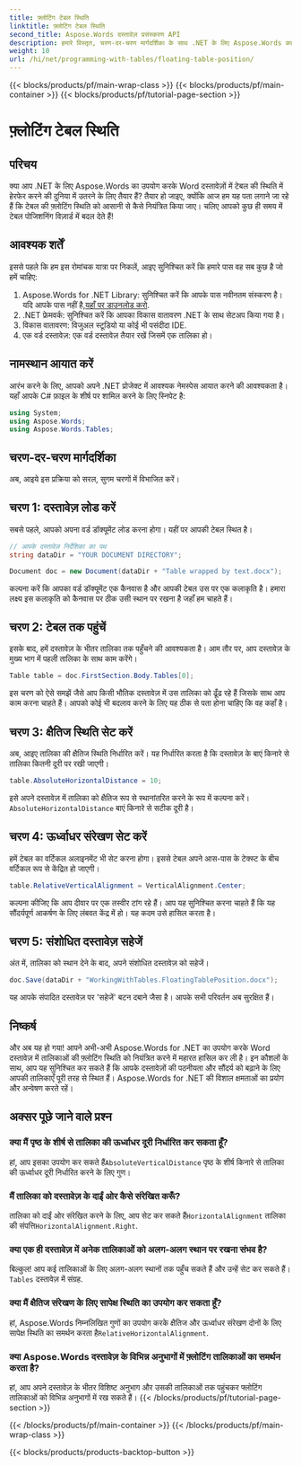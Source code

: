 ```yaml
---
title: फ़्लोटिंग टेबल स्थिति
linktitle: फ़्लोटिंग टेबल स्थिति
second_title: Aspose.Words दस्तावेज़ प्रसंस्करण API
description: हमारे विस्तृत, चरण-दर-चरण मार्गदर्शिका के साथ .NET के लिए Aspose.Words का उपयोग करके Word दस्तावेज़ों में तालिकाओं की फ़्लोटिंग स्थिति को नियंत्रित करना सीखें।
weight: 10
url: /hi/net/programming-with-tables/floating-table-position/
---
```


{{< blocks/products/pf/main-wrap-class >}}
{{< blocks/products/pf/main-container >}}
{{< blocks/products/pf/tutorial-page-section >}}

# फ़्लोटिंग टेबल स्थिति

## परिचय

क्या आप .NET के लिए Aspose.Words का उपयोग करके Word दस्तावेज़ों में टेबल की स्थिति में हेरफेर करने की दुनिया में उतरने के लिए तैयार हैं? तैयार हो जाइए, क्योंकि आज हम यह पता लगाने जा रहे हैं कि टेबल की फ़्लोटिंग स्थिति को आसानी से कैसे नियंत्रित किया जाए। चलिए आपको कुछ ही समय में टेबल पोजिशनिंग विज़ार्ड में बदल देते हैं!

## आवश्यक शर्तें

इससे पहले कि हम इस रोमांचक यात्रा पर निकलें, आइए सुनिश्चित करें कि हमारे पास वह सब कुछ है जो हमें चाहिए:

1. Aspose.Words for .NET Library: सुनिश्चित करें कि आपके पास नवीनतम संस्करण है। यदि आपके पास नहीं है,[यहाँ पर डाउनलोड करो](https://releases.aspose.com/words/net/).
2. .NET फ्रेमवर्क: सुनिश्चित करें कि आपका विकास वातावरण .NET के साथ सेटअप किया गया है।
3. विकास वातावरण: विजुअल स्टूडियो या कोई भी पसंदीदा IDE.
4. एक वर्ड दस्तावेज़: एक वर्ड दस्तावेज़ तैयार रखें जिसमें एक तालिका हो।

## नामस्थान आयात करें

आरंभ करने के लिए, आपको अपने .NET प्रोजेक्ट में आवश्यक नेमस्पेस आयात करने की आवश्यकता है। यहाँ आपके C# फ़ाइल के शीर्ष पर शामिल करने के लिए स्निपेट है:

```csharp
using System;
using Aspose.Words;
using Aspose.Words.Tables;
```

## चरण-दर-चरण मार्गदर्शिका

अब, आइये इस प्रक्रिया को सरल, सुगम चरणों में विभाजित करें।

## चरण 1: दस्तावेज़ लोड करें

सबसे पहले, आपको अपना वर्ड डॉक्यूमेंट लोड करना होगा। यहीं पर आपकी टेबल स्थित है।

```csharp
// आपके दस्तावेज़ निर्देशिका का पथ
string dataDir = "YOUR DOCUMENT DIRECTORY";

Document doc = new Document(dataDir + "Table wrapped by text.docx");
```

कल्पना करें कि आपका वर्ड डॉक्यूमेंट एक कैनवास है और आपकी टेबल उस पर एक कलाकृति है। हमारा लक्ष्य इस कलाकृति को कैनवास पर ठीक उसी स्थान पर रखना है जहाँ हम चाहते हैं।

## चरण 2: टेबल तक पहुंचें

इसके बाद, हमें दस्तावेज़ के भीतर तालिका तक पहुँचने की आवश्यकता है। आम तौर पर, आप दस्तावेज़ के मुख्य भाग में पहली तालिका के साथ काम करेंगे।

```csharp
Table table = doc.FirstSection.Body.Tables[0];
```

इस चरण को ऐसे समझें जैसे आप किसी भौतिक दस्तावेज़ में उस तालिका को ढूँढ रहे हैं जिसके साथ आप काम करना चाहते हैं। आपको कोई भी बदलाव करने के लिए यह ठीक से पता होना चाहिए कि वह कहाँ है।

## चरण 3: क्षैतिज स्थिति सेट करें

अब, आइए तालिका की क्षैतिज स्थिति निर्धारित करें। यह निर्धारित करता है कि दस्तावेज़ के बाएं किनारे से तालिका कितनी दूरी पर रखी जाएगी।

```csharp
table.AbsoluteHorizontalDistance = 10;
```

 इसे अपने दस्तावेज़ में तालिका को क्षैतिज रूप से स्थानांतरित करने के रूप में कल्पना करें।`AbsoluteHorizontalDistance` बाएं किनारे से सटीक दूरी है।

## चरण 4: ऊर्ध्वाधर संरेखण सेट करें

हमें टेबल का वर्टिकल अलाइनमेंट भी सेट करना होगा। इससे टेबल अपने आस-पास के टेक्स्ट के बीच वर्टिकल रूप से केंद्रित हो जाएगी।

```csharp
table.RelativeVerticalAlignment = VerticalAlignment.Center;
```

कल्पना कीजिए कि आप दीवार पर एक तस्वीर टांग रहे हैं। आप यह सुनिश्चित करना चाहते हैं कि यह सौंदर्यपूर्ण आकर्षण के लिए लंबवत केंद्र में हो। यह कदम उसे हासिल करता है।

## चरण 5: संशोधित दस्तावेज़ सहेजें

अंत में, तालिका को स्थान देने के बाद, अपने संशोधित दस्तावेज़ को सहेजें।

```csharp
doc.Save(dataDir + "WorkingWithTables.FloatingTablePosition.docx");
```

यह आपके संपादित दस्तावेज़ पर 'सहेजें' बटन दबाने जैसा है। आपके सभी परिवर्तन अब सुरक्षित हैं।

## निष्कर्ष

और अब यह हो गया! आपने अभी-अभी Aspose.Words for .NET का उपयोग करके Word दस्तावेज़ में तालिकाओं की फ़्लोटिंग स्थिति को नियंत्रित करने में महारत हासिल कर ली है। इन कौशलों के साथ, आप यह सुनिश्चित कर सकते हैं कि आपके दस्तावेज़ों की पठनीयता और सौंदर्य को बढ़ाने के लिए आपकी तालिकाएँ पूरी तरह से स्थित हैं। Aspose.Words for .NET की विशाल क्षमताओं का प्रयोग और अन्वेषण करते रहें।

## अक्सर पूछे जाने वाले प्रश्न

### क्या मैं पृष्ठ के शीर्ष से तालिका की ऊर्ध्वाधर दूरी निर्धारित कर सकता हूँ?

 हां, आप इसका उपयोग कर सकते हैं`AbsoluteVerticalDistance` पृष्ठ के शीर्ष किनारे से तालिका की ऊर्ध्वाधर दूरी निर्धारित करने के लिए गुण।

### मैं तालिका को दस्तावेज़ के दाईं ओर कैसे संरेखित करूँ?

 तालिका को दाईं ओर संरेखित करने के लिए, आप सेट कर सकते हैं`HorizontalAlignment` तालिका की संपत्ति`HorizontalAlignment.Right`.

### क्या एक ही दस्तावेज़ में अनेक तालिकाओं को अलग-अलग स्थान पर रखना संभव है?

 बिल्कुल! आप कई तालिकाओं के लिए अलग-अलग स्थानों तक पहुँच सकते हैं और उन्हें सेट कर सकते हैं।`Tables` दस्तावेज़ में संग्रह.

### क्या मैं क्षैतिज संरेखण के लिए सापेक्ष स्थिति का उपयोग कर सकता हूँ?

हां, Aspose.Words निम्नलिखित गुणों का उपयोग करके क्षैतिज और ऊर्ध्वाधर संरेखण दोनों के लिए सापेक्ष स्थिति का समर्थन करता है`RelativeHorizontalAlignment`.

### क्या Aspose.Words दस्तावेज़ के विभिन्न अनुभागों में फ़्लोटिंग तालिकाओं का समर्थन करता है?

हां, आप अपने दस्तावेज़ के भीतर विशिष्ट अनुभाग और उसकी तालिकाओं तक पहुंचकर फ्लोटिंग तालिकाओं को विभिन्न अनुभागों में रख सकते हैं।
{{< /blocks/products/pf/tutorial-page-section >}}

{{< /blocks/products/pf/main-container >}}
{{< /blocks/products/pf/main-wrap-class >}}

{{< blocks/products/products-backtop-button >}}
